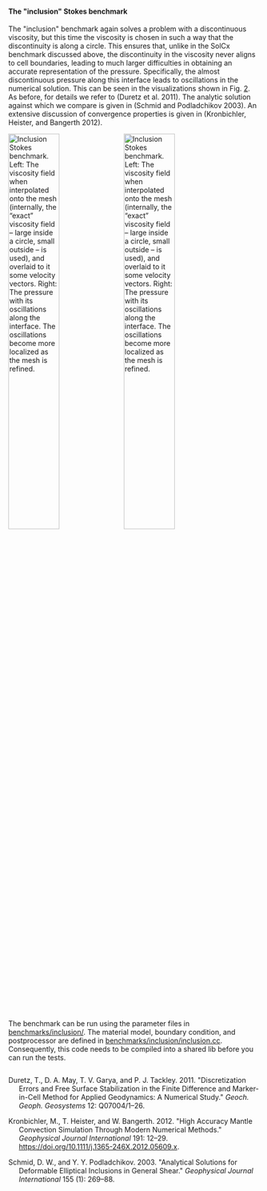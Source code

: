 #### The "inclusion" Stokes benchmark

The "inclusion" benchmark again solves a problem with a
discontinuous viscosity, but this time the viscosity is chosen in such a way
that the discontinuity is along a circle. This ensures that, unlike in the
SolCx benchmark discussed above, the discontinuity in the viscosity never
aligns to cell boundaries, leading to much larger difficulties in obtaining an
accurate representation of the pressure. Specifically, the almost
discontinuous pressure along this interface leads to oscillations in the
numerical solution. This can be seen in the visualizations shown in
Fig. [2]. As before, for details we refer to (Duretz et al. 2011). The
analytic solution against which we compare is given in (Schmid and
Podladchikov 2003). An extensive discussion of convergence properties is given
in (Kronbichler, Heister, and Bangerth 2012).

<div class="center">

<img src="cookbooks/benchmarks/inclusion/doc/inclusion-solution.png" title="fig:" id="fig:inclusion" style="width:45.0%" alt="Inclusion Stokes benchmark. Left: The viscosity field when interpolated onto the mesh (internally, the &#x201C;exact&#x201D; viscosity field &#x2013; large inside a circle, small outside &#x2013; is used), and overlaid to it some velocity vectors. Right: The pressure with its oscillations along the interface. The oscillations become more localized as the mesh is refined." />
<img src="cookbooks/benchmarks/inclusion/doc/inclusion-solution-pressure.png" title="fig:" id="fig:inclusion" style="width:45.0%" alt="Inclusion Stokes benchmark. Left: The viscosity field when interpolated onto the mesh (internally, the &#x201C;exact&#x201D; viscosity field &#x2013; large inside a circle, small outside &#x2013; is used), and overlaid to it some velocity vectors. Right: The pressure with its oscillations along the interface. The oscillations become more localized as the mesh is refined." />

</div>

The benchmark can be run using the parameter files in
[benchmarks/inclusion/]. The material model, boundary condition, and
postprocessor are defined in [benchmarks/inclusion/inclusion.cc].
Consequently, this code needs to be compiled into a shared lib before you can
run the tests.

``` prmfile
```

<div id="refs" class="references csl-bib-body hanging-indent">

<div id="ref-DMGT11" class="csl-entry">

Duretz, T., D. A. May, T. V. Garya, and P. J. Tackley. 2011.
"Discretization Errors and Free Surface Stabilization in the Finite
Difference and Marker-in-Cell Method for Applied Geodynamics: A Numerical
Study." *Geoch. Geoph. Geosystems* 12: Q07004/1&ndash;26.

</div>

<div id="ref-KHB12" class="csl-entry">

Kronbichler, M., T. Heister, and W. Bangerth. 2012. "High Accuracy
Mantle Convection Simulation Through Modern Numerical Methods."
*Geophysical Journal International* 191: 12&ndash;29.
<https://doi.org/10.1111/j.1365-246X.2012.05609.x>.

</div>

<div id="ref-SP03" class="csl-entry">

Schmid, D. W., and Y. Y. Podladchikov. 2003. "Analytical Solutions for
Deformable Elliptical Inclusions in General Shear." *Geophysical Journal
International* 155 (1): 269&ndash;88.

</div>

</div>

  [2]: #fig:inclusion
  [benchmarks/inclusion/]: benchmarks/inclusion/
  [benchmarks/inclusion/inclusion.cc]: benchmarks/inclusion/inclusion.cc
